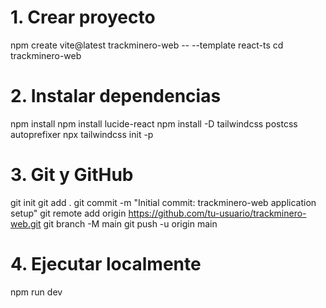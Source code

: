 # 1. Crear proyecto
npm create vite@latest trackminero-web -- --template react-ts
cd trackminero-web

# 2. Instalar dependencias
npm install
npm install lucide-react
npm install -D tailwindcss postcss autoprefixer
npx tailwindcss init -p

# 3. Git y GitHub
git init
git add .
git commit -m "Initial commit: trackminero-web application setup"
git remote add origin https://github.com/tu-usuario/trackminero-web.git
git branch -M main
git push -u origin main

# 4. Ejecutar localmente
npm run dev